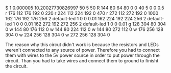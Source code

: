 $ 1 0.000005 10.20027730826997 50 5 50
R 144 80 64 80 0 0 40 5 0 0 0.5
r 176 112 176 192 0 220
r 224 112 224 192 0 470
r 272 112 272 192 0 1000
162 176 192 176 256 2 default-led 1 0 0 0.01
162 224 192 224 256 2 default-led 1 0 0 0.01
162 272 192 272 256 2 default-led 1 0 0 0.01
g 128 304 80 304 0
w 144 80 176 112 0
w 144 80 224 112 0
w 144 80 272 112 0
w 176 256 128 304 0
w 224 256 128 304 0
w 272 256 128 304 0

The reason why this circut didn't work is because the resistors and LEDs weren't connected to any source of power. Therefore you had to connect them with wires to the 5v power source in order to put power through the circuit. Than you had to take wires and connect them to ground to finisht the circuit. 

